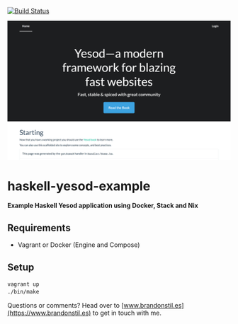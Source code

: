 [![Build Status](https://travis-ci.org/stilesb/haskell-yesod-example.svg?branch=master)](https://travis-ci.org/stilesb/haskell-yesod-example)

[![Screenshot](/screenshot.png)](/screenshot.png)

# haskell-yesod-example

**Example Haskell Yesod application using Docker, Stack and Nix**

## Requirements

* Vagrant or Docker (Engine and Compose)

## Setup

```bash
vagrant up
./bin/make
```

Questions or comments? Head over to [www.brandonstil.es](https://www.brandonstil.es) to get in touch with me.
